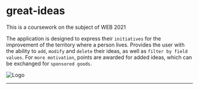 # great-ideas

This is a coursework on the subject of WEB 2021

The application is designed to express their `initiatives` for the improvement of the territory where a person lives. 
Provides the user with the ability to `add`, `modify` and `delete` their ideas, as well as `filter by field values`. 
For `more motivation`, points are awarded for added ideas, which can be exchanged for `sponsored goods`.

![Logo](https://user-images.githubusercontent.com/78900834/180047789-a53daa86-2da8-41ef-b521-300964988c11.png)

***

